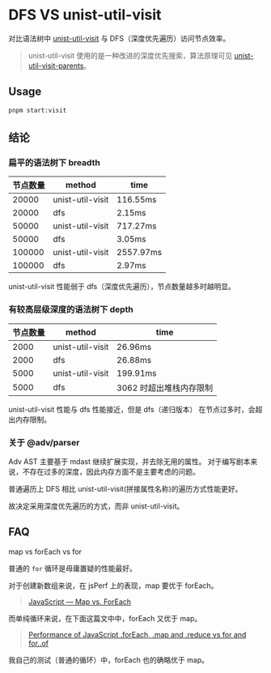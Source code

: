 # DFS VS unist-util-visit

对比语法树中 [unist-util-visit](https://github.com/syntax-tree/unist-util-visit) 与 DFS（深度优先遍历）访问节点效率。

> unist-util-visit 使用的是一种改进的深度优先搜索，算法原理可见 [unist-util-visit-parents](https://www.npmjs.com/package/unist-util-visit-parents)。

## Usage

```bash
pnpm start:visit
```

## 结论

### 扁平的语法树下 breadth

| 节点数量 | method           | time      |
| -------- | ---------------- | --------- |
| 20000    | unist-util-visit | 116.55ms  |
| 20000    | dfs              | 2.15ms    |
| 50000    | unist-util-visit | 717.27ms  |
| 50000    | dfs              | 3.05ms    |
| 100000   | unist-util-visit | 2557.97ms |
| 100000   | dfs              | 2.97ms    |

unist-util-visit 性能弱于 dfs（深度优先遍历），节点数量越多时越明显。

### 有较高层级深度的语法树下 depth

| 节点数量 | method           | time                    |
| -------- | ---------------- | ----------------------- |
| 2000     | unist-util-visit | 26.96ms                 |
| 2000     | dfs              | 26.88ms                 |
| 5000     | unist-util-visit | 199.91ms                |
| 5000     | dfs              | 3062 时超出堆栈内存限制 |

unist-util-visit 性能与 dfs 性能接近，但是 dfs（递归版本） 在节点过多时，会超出内存限制。

### 关于 @adv/parser

Adv AST 主要基于 mdast 继续扩展实现，并去除无用的属性。
对于编写剧本来说，不存在过多的深度，因此内存方面不是主要考虑的问题。

普通遍历上 DFS 相比 unist-util-visit(拼接属性名称)的遍历方式性能更好。

故决定采用深度优先遍历的方式，而非 unist-util-visit。

## FAQ

map vs forEach vs for

普通的 `for` 循环是毋庸置疑的性能最好。

对于创建新数组来说，在 jsPerf 上的表现，map 要优于 forEach。

> [JavaScript — Map vs. ForEach](https://codeburst.io/javascript-map-vs-foreach-f38111822c0f)

而单纯循环来说，在下面这篇文中中，forEach 又优于 map。

> [Performance of JavaScript .forEach, .map and .reduce vs for and for..of](https://leanylabs.com/blog/js-forEach-map-reduce-vs-for-for_of/)

我自己的测试（普通的循环）中，forEach 也的确略优于 map。
